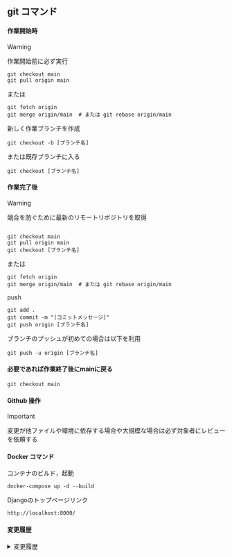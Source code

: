 ## git コマンド


#### 作業開始時
> [!WARNING]
> 作業開始前に必ず実行
```
git checkout main
git pull origin main
```
または
```
git fetch origin
git merge origin/main  # または git rebase origin/main
```

新しく作業ブランチを作成
```
git checkout -b [ブランチ名]
```

または既存ブランチに入る
```
git checkout [ブランチ名]
```


#### 作業完了後

> [!WARNING]
> 競合を防ぐために最新のリモートリポジトリを取得
```

git checkout main
git pull origin main
git checkout [ブランチ名]
```
または
```
git fetch origin
git merge origin/main  # または git rebase origin/main
```

push
```
git add .
git commit -m "[コミットメッセージ]"
git push origin [ブランチ名]
```

ブランチのプッシュが初めての場合は以下を利用
```
git push -u origin [ブランチ名]
```


#### 必要であれば作業終了後にmainに戻る
```
git checkout main
```


#### Github 操作
> [!IMPORTANT]
> 変更が他ファイルや環境に依存する場合や大規模な場合は必ず対象者にレビューを依頼する


#### Docker コマンド
コンテナのビルド，起動
```
docker-compose up -d --build
```

Djangoのトップページリンク
```
http://localhost:8000/
```


#### 変更履歴
<details>
<summary>
変更履歴
</summary>
- 2025/06/10 初期バージョン

- 2025/06/11 dockerfile関連記述追加

- 2025/06/19 内容全削除

- 2025/06/23 内容の全更新 簡単なgitコマンドの記述

- 2025/06/29 Docker コマンドの追加
</details>